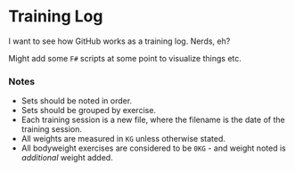 # Training Log

I want to see how GitHub works as a training log. Nerds, eh?

Might add some `F#` scripts at some point to visualize things etc.

### Notes

* Sets should be noted in order.
* Sets should be grouped by exercise.
* Each training session is a new file, where the filename is the date of the training session.
* All weights are measured in `KG` unless otherwise stated.
* All bodyweight exercises are considered to be `0KG` - and weight noted is *additional* weight added.